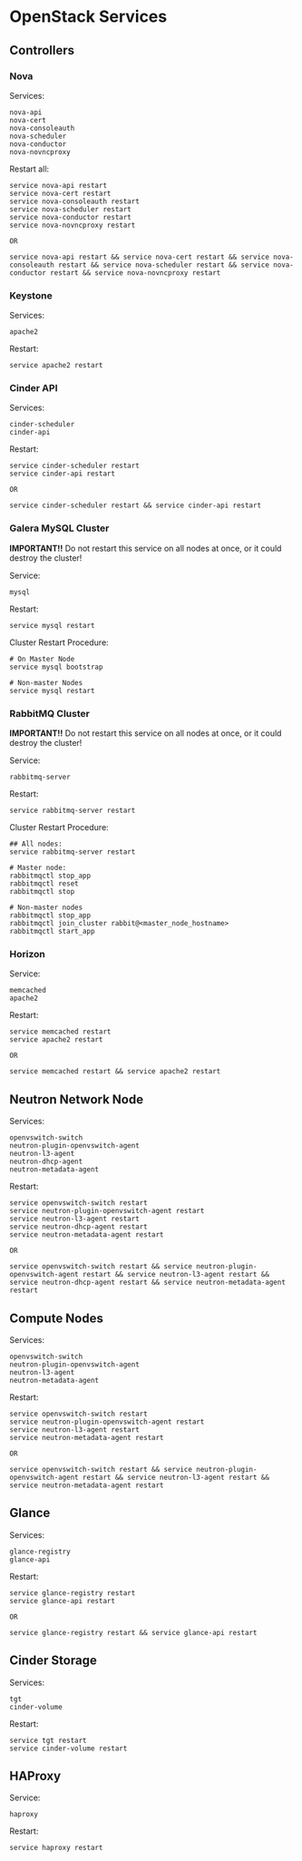 # OpenStack Services
## Controllers
### Nova
Services:

```
nova-api
nova-cert
nova-consoleauth
nova-scheduler
nova-conductor
nova-novncproxy
```

Restart all:

```
service nova-api restart
service nova-cert restart
service nova-consoleauth restart
service nova-scheduler restart
service nova-conductor restart
service nova-novncproxy restart

OR

service nova-api restart && service nova-cert restart && service nova-consoleauth restart && service nova-scheduler restart && service nova-conductor restart && service nova-novncproxy restart
```

### Keystone
Services:

```
apache2
```

Restart:

```
service apache2 restart
```

### Cinder API
Services:

```
cinder-scheduler
cinder-api
```

Restart:

```
service cinder-scheduler restart
service cinder-api restart

OR

service cinder-scheduler restart && service cinder-api restart
```

### Galera MySQL Cluster
**IMPORTANT!!** Do not restart this service on all nodes at once, or it could destroy the cluster!

Service:

```
mysql
```

Restart:

```
service mysql restart
```

Cluster Restart Procedure:
	
```
# On Master Node
service mysql bootstrap

# Non-master Nodes
service mysql restart
```
	
### RabbitMQ Cluster
**IMPORTANT!!** Do not restart this service on all nodes at once, or it could destroy the cluster!

Service:

```
rabbitmq-server
```

Restart:

```
service rabbitmq-server restart
```

Cluster Restart Procedure:

```
## All nodes:
service rabbitmq-server restart

# Master node:
rabbitmqctl stop_app
rabbitmqctl reset
rabbitmqctl stop

# Non-master nodes
rabbitmqctl stop_app
rabbitmqctl join_cluster rabbit@<master_node_hostname>
rabbitmqctl start_app
```

### Horizon

Service:

```
memcached
apache2
```

Restart:

```
service memcached restart
service apache2 restart

OR

service memcached restart && service apache2 restart
```

## Neutron Network Node
Services:

```
openvswitch-switch
neutron-plugin-openvswitch-agent
neutron-l3-agent
neutron-dhcp-agent
neutron-metadata-agent
```

Restart:

```
service openvswitch-switch restart
service neutron-plugin-openvswitch-agent restart
service neutron-l3-agent restart
service neutron-dhcp-agent restart
service neutron-metadata-agent restart

OR

service openvswitch-switch restart && service neutron-plugin-openvswitch-agent restart && service neutron-l3-agent restart && service neutron-dhcp-agent restart && service neutron-metadata-agent restart
```

## Compute Nodes
Services:

```
openvswitch-switch
neutron-plugin-openvswitch-agent
neutron-l3-agent
neutron-metadata-agent
```

Restart:

```
service openvswitch-switch restart
service neutron-plugin-openvswitch-agent restart
service neutron-l3-agent restart
service neutron-metadata-agent restart

OR

service openvswitch-switch restart && service neutron-plugin-openvswitch-agent restart && service neutron-l3-agent restart && service neutron-metadata-agent restart
```

## Glance
Services:

```
glance-registry
glance-api
```

Restart:

```
service glance-registry restart
service glance-api restart

OR

service glance-registry restart && service glance-api restart
```

## Cinder Storage
Services:

```
tgt
cinder-volume
```

Restart:

```
service tgt restart
service cinder-volume restart
```

## HAProxy
Service:

```
haproxy
```

Restart:

```
service haproxy restart
```